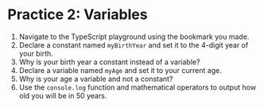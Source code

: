 # Practice 2: Variables

1. Navigate to the TypeScript playground using the bookmark you made.
2. Declare a constant named `myBirthYear` and set it to the 4-digit year of your
   birth.
3. Why is your birth year a constant instead of a variable?
4. Declare a variable named `myAge` and set it to your current age.
5. Why is your age a variable and not a constant?
6. Use the `console.log` function and mathematical operators to output how old
   you will be in 50 years.
